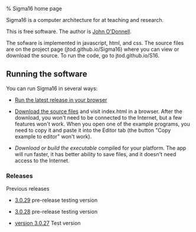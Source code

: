 % Sigma16 home page

Sigma16 is a computer architecture for at teaching and research.

This is free software.  The author is [John
O'Donnell](https://jtod.github.io/index.html).

The sofware is implemented in javascript, html, and css.  The source
files are on the project page (jtod.github.io/Sigma16) where you can
view or download the source.  To run the code, go to
jtod.github.io/S16.

## Running the software

You can run Sigma16 in several ways:

  * [Run the latest release in your
    browser](./releases/3.0.29/index.html)

  * [Download the source files](jtod.github.io/Sigma16) and visit
    index.html in a browser. After the download, you won't need to be
    connected to the Internet, but a few features won't work.  When
    you open one of the example programs, you need to copy it and
    paste it into the Editor tab (the button "Copy example to editor"
    won't work).

  * *Download or build the executable* compiled for your platform.
    The app will run faster, it has better ability to save files, and
    it doesn't need access to the Internet.

### Releases

Previous releases

* [3.0.29](./releases/3.0.29/index.html) pre-release testing version

* [3.0.28](./releases/3.0.28/index.html) pre-release testing version

* [version 3.0.27](./releases/Sigma16-3.0.27/index.html) Test version

